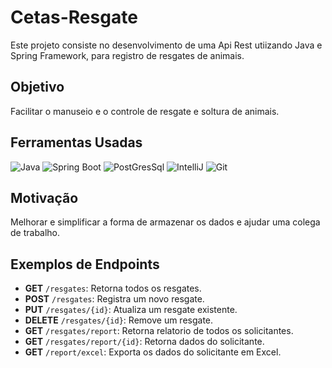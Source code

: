 # Cetas-Resgate
Este projeto consiste no desenvolvimento de uma Api Rest utiizando Java e Spring Framework, para registro de resgates de animais.
## Objetivo
Facilitar o manuseio e o controle de resgate e soltura de animais.


## Ferramentas Usadas
![Java](https://img.shields.io/badge/Java-ED8B00?style=for-the-badge&logo=openjdk&logoColor=white)
![Spring Boot](https://img.shields.io/badge/Spring-6DB33F?style=for-the-badge&logo=spring&logoColor=white)
![PostGresSql](https://img.shields.io/badge/PostgreSQL-316192?style=for-the-badge&logo=postgresql&logoColor=white)
![IntelliJ](https://img.shields.io/badge/IntelliJ_IDEA-000000.svg?style=for-the-badge&logo=intellij-idea&logoColor=white)
![Git](https://img.shields.io/badge/GIT-E44C30?style=for-the-badge&logo=git&logoColor=white)

## Motivação 
Melhorar e simplificar a forma de armazenar os dados e ajudar uma colega de trabalho.

## Exemplos de Endpoints
- **GET** `/resgates`: Retorna todos os resgates.
- **POST** `/resgates`: Registra um novo resgate.
- **PUT** `/resgates/{id}`: Atualiza um resgate existente.
- **DELETE** `/resgates/{id}`: Remove um resgate.
- **GET** `/resgates/report`: Retorna relatorio de todos os solicitantes.
- **GET** `/resgates/report/{id}`: Retorna dados do solicitante.
- **GET** `/report/excel`: Exporta os dados do solicitante em Excel.



